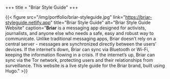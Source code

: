 +++
title = "Briar Style Guide"
+++

{{< figure src="/img/portfolio/briar-styleguide.jpg" link="https://briar-styleguide.netlify.app" title="Briar Style Guide" alt="Briar Style Guide Website" caption="**Briar** is a messaging app designed for activists, journalists, and anyone else who needs a safe, easy and robust way to communicate. Unlike traditional messaging apps, Briar doesn’t rely on a central server - messages are synchronized directly between the users’ devices. If the internet’s down, Briar can sync via Bluetooth or Wi-Fi, keeping the information flowing in a crisis. If the internet’s up, Briar can sync via the Tor network, protecting users and their relationships from surveillance. This website is a live style guide for the Briar brand, built using Hugo." >}}
